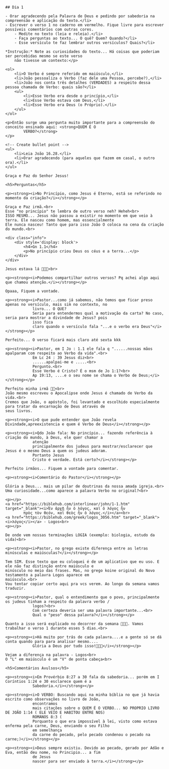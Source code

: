     ## Dia 1

    - Orar agradecendo pela Palavra de Deus e pedindo por sabedoria na compreensão e aplicação do texto.</li>
    - Escrever o verso 1 no caderno em vermelho. Fique livre para escrever possíveis comentários com outras cores.
        - Medite no texto (leia e releia).</li>
        - Faça perguntas ao texto... O quê? Quem? Quando?</li>
        - Esse versículo te faz lembrar outros versículos? Quais?</li>

    *Instrução:* Note as curiosidades do texto... Há coisas que poderiam ser percebidas mesmo se este verso
        não tivesse um contexto:</p>

    <ol>
        <li>O Verbo é sempre referido em maiúsculo,</li>
        <li>João pessoaliza o Verbo (faz dele uma Pessoa, percebe?),</li>
        <li>João nos conta três detalhes (VERDADES) a respeito dessa pessoa chamada de Verbo: quais são?</li>
        <ul>
            <li>Esse Verbo era desde o princípio,</li>
            <li>Esse Verbo estava com Deus,</li>
            <li>Esse Verbo era Deus (o Próprio).</li>
        </ul>
    </ol>

    <p>Então surge uma pergunta muito importante para a compreensão do conceito ensinado aqui: <strong>QUEM É O
            VERBO?</strong>
    </p>

    <!-- Create bullet point -->
    <ul>
        <li>Leia João 16.28.</li>
        <li>Orar agradecendo (para aqueles que fazem em casal, o outro ora).</li>
    </ul>

    Graça e Paz do Senhor Jesus!

    <h5>Perguntas</h5>

    <p><strong><i>No Princípio, como Jesus é Eterno, está se referindo no momento da criação?</i></strong></p>

    Graça e Paz irmã.<br>
    Esse "no princípio" te lembra de outro verso neh? Heheh<br>
    ISSO MESMO... Jesus não passou a existir no momento em que veio à terra. Ele nasceu como homem, mas essencialmente
    Ele nunca nasceu! Tanto que para isso João O coloca na cena da criação do mundo.<br>

    <div class="info">
        <div style='display: block'>
            <h4>Gn 1.1</h4>
            <p>No princípio criou Deus os céus e a terra...</p>
        </div>
    </div>

    Jesus estava lá 👍🏼😄<br>

    <p><strong><i>Podemos compartilhar outros versos? Pq achei algo aqui que chamou atenção.</i></strong></p>

    Opaaa, Fiquem a vontade.

    <p><strong><i>Pastor...como já sabemos, não temos que ficar preso apenas no versículo, mais sim no contexto, no
                livro... O QUE?
                Seria para entendermos qual a motivação da carta? No caso, seria para mostrar a divindade de Jesus? pois
                isso fica
                claro quando o versículo fala "...e o verbo era Deus"</i></strong></p>

    Perfeito... O verso ficará mais claro até sexta kkk

    <p><strong><i>Pastor, em I Jo : 1.1 ele fala q "......nossas mãos apalparam com respeito ao Verbo da vida".<br>
                Em Lc 24 : 39 Jesus diz<br>
                ......apalpai-me e .....<br>
                Pergunto.<br>
                Esse Verbo é Cristo? É o msm de Jo 1:1?<br>
                Ap 19:13, ....e o seu nome se chama o Verbo de Deus;</i></strong></p>

    Perfeito minha irmã 👍🏼<br>
    João mesmo escreveu o Apocalipse onde Jesus é chamado de Verbo da vida.<br>
    Cremos que João, o apóstolo, foi levantado e escolhido especialmente para tratar da encarnação de Deus através de
    seus livros.

    <p><strong><i>O que pude entender que João revela Divindade,apreexistencia e quem é Verbo de Deus</i></strong></p>

    <p><strong><i>Qdo João fala: No princípio... fazendo referência à criação do mundo, à Deus, ele quer chamar a
                atenção
                principalmente dos judeus para mostrar/esclarecer que Jesus é o mesmo Deus a quem os judeus adoram.
                Portanto Jesus
                Cristo é verdade. Está certo?</i></strong></p>

    Perfeito irmãos... Fiquem a vontade para comentar.

    <p><strong><i>Comentário do Pastor</i></strong></p>

    Glória a Deus... mais um pilar de doutrinas da nossa amada igreja.<br>
    Uma curiosidade...como aparece a palavra Verbo no original?<br>

    <p></p>
    <a href="https://biblehub.com/interlinear/john/1-1.htm" target="_blank"><i>Ἐν ἀρχῇ ἦν ὁ λόγος, καὶ ὁ λόγος ἦν
            πρὸς τὸν θεόν, καὶ θεὸς ἦν ὁ λόγος.</i></a><br>
    <a href="https://biblehub.com/greek/logos_3056.htm" target="_blank"><i>λόγος</i></a> - Logos<br>
    <p></p>

    De onde vem nossas terminações LOGIA (exemplo: biologia, estudo da vida)<br>

    <p><strong><i>Pastor, no grego existe diferença entre as letras minúsculas e maiúsculas?</i></strong></p>

    Tem SIM. Esse texto que eu coloquei é de um aplicativo que eu uso. E ele não faz distinção entre maiúsculo e
    minúsculo no meio das frases. Mas, no grego koine original do Novo testamento a palavra Logos aparece em
    maiúsculo.<br>
    Vou tentar copiar certo aqui pra vcs verem. Ao longo da semana vamos traduzir.

    <p><strong><i>Pastor, qual o entendimento que o povo, principalmente os judeus tinham a respeito da palavra verbo /
                logos?<br>
                Com certeza deveria ser uma palavra importante...<br>
                Qual o "peso" dessa palavra?</i></strong></p>

    Quanto a isso será explicado no decorrer da semana 👍🏼😄. Vamos trabalhar o verso 1 durante esses 5 dias.<br>

    <p><strong><i>Há muito por trás de cada palavra....e a gente só se dá conta quando para para analisar mesmo....
                Glória a Deus por tudo isso!🙏🏻😊</i></strong></p>

    Vejam a diferença na palavra - Logos<br>
    O "L" em maiúsculo é um "V" de ponta cabeça<br>

    <h5>Comentários Avulsos</h5>

    <p><strong><i>Em Provérbio 8:27 a 30 fala da sabedoria... porém em I Coríntios 1:24 e 30 esclarece quem é a
                Sabedoria.</i></strong></p>

    <p><strong><i>O VERBO: Buscando aqui na minha bíblia no que já havia escrito como observações no livro de João,
                encontramos
                mais citações sobre o QUEM É O VERBO... NO PROPRIO LIVRO DE JOÃO 1:14 ( ELE VEIO E HABITOU ENTRE NOS)
                ROMANOS 8:3 (
                Porquanto o que era impossível à lei, visto como estava enferma pela carne, Deus, enviando o seu Filho
                em semelhança
                da carne do pecado, pelo pecado condenou o pecado na carne;)</i></strong></p>

    <p><strong><i>Deus sempre existiu. Devido ao pecado, gerado por Adão e Eva, então deu nome, no Principio... a fim
                de Jesus
                nascer para ser enviado à terra.</i></strong></p>


